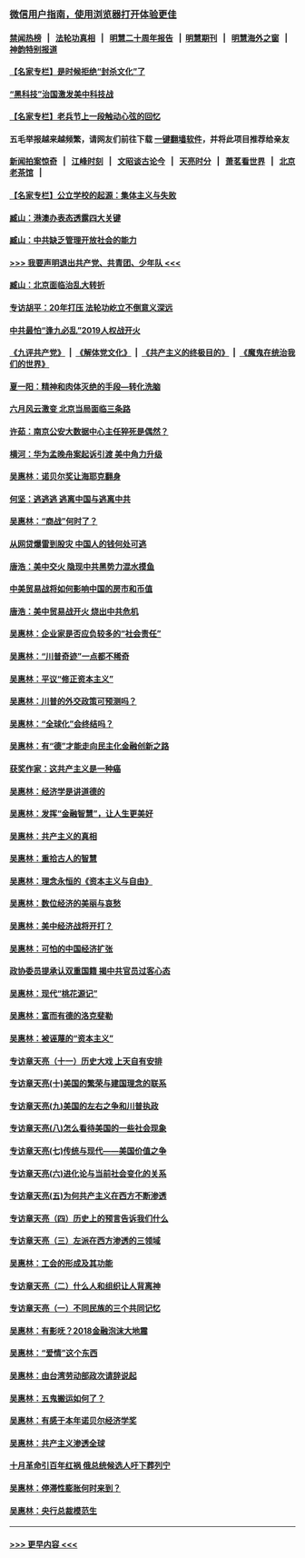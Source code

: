 ### [微信用户指南，使用浏览器打开体验更佳](https://github.com/gfw-breaker/banned-news1/blob/master/indexes/wechat-guide.md?t=0)
#### [禁闻热榜](热点新闻.md?t=0)  &nbsp;&nbsp;|&nbsp;&nbsp; [法轮功真相](https://github.com/gfw-breaker/truth/blob/master/README.md?t=0) &nbsp;&nbsp;|&nbsp;&nbsp; [明慧二十周年报告](https://github.com/gfw-breaker/mh-reports/blob/master/README.md?t=0) &nbsp;&nbsp;|&nbsp;&nbsp;[明慧期刊](https://github.com/gfw-breaker/mh-qikan) &nbsp;&nbsp;|&nbsp;&nbsp; [明慧海外之窗](https://github.com/gfw-breaker/mh-news/blob/master/README.md?t=0) &nbsp;&nbsp;|&nbsp;&nbsp; [神韵特别报道](https://github.com/gfw-breaker/mh-news/blob/master/shenyun.md?t=0)
#### [【名家专栏】是时候拒绝“封杀文化”了](../pages/nsc423/n11814093.md?t=02152144) 
#### [“黑科技”治国激发美中科技战](../pages/nsc423/n11638056.md?t=02152144) 
#### [【名家专栏】老兵节上一段触动心弦的回忆](../pages/nsc423/n11646016.md?t=02152144) 
#### 五毛举报越来越频繁，请网友们前往下载 [一键翻墙软件](https://github.com/gfw-breaker/ssr-accounts)，并将此项目推荐给亲友
#### [新闻拍案惊奇](https://github.com/gfw-breaker/banned-news1/blob/master/pages/link4.md) &nbsp;&nbsp;|&nbsp;&nbsp; [江峰时刻](https://github.com/gfw-breaker/banned-news1/blob/master/pages/link4.md) &nbsp;&nbsp;|&nbsp;&nbsp; [文昭谈古论今](https://github.com/gfw-breaker/banned-news1/blob/master/pages/link4.md) &nbsp;&nbsp;|&nbsp;&nbsp; [天亮时分](https://github.com/gfw-breaker/banned-news1/blob/master/pages/link4.md) &nbsp;&nbsp;|&nbsp;&nbsp; [萧茗看世界](https://github.com/gfw-breaker/banned-news1/blob/master/pages/link4.md) &nbsp;&nbsp;|&nbsp;&nbsp; [北京老茶馆](https://github.com/gfw-breaker/banned-news1/blob/master/pages/link4.md) &nbsp;&nbsp;|&nbsp;&nbsp; 
#### [【名家专栏】公立学校的起源：集体主义与失败](../pages/nsc423/n11601833.md?t=02152144) 
#### [臧山：港澳办表态透露四大关键](../pages/nsc423/n11421628.md?t=02152144) 
#### [臧山：中共缺乏管理开放社会的能力](../pages/nsc423/n11407457.md?t=02152144) 
#### [>>> 我要声明退出共产党、共青团、少年队 <<<](https://github.com/begood0513/goodnews/blob/master/quit/letter.md) 
#### [臧山：北京面临治乱大转折](../pages/nsc423/n11406895.md?t=02152144) 
#### [专访胡平：20年打压 法轮功屹立不倒意义深远](../pages/nsc423/n11398800.md?t=02152144) 
#### [中共最怕“逢九必乱”2019人权战开火](../pages/nsc423/n11385248.md?t=02152144) 
#### [《九评共产党》](https://github.com/begood0513/9ping.md/blob/master/README.md) &nbsp;|&nbsp; [《解体党文化》](../../../../jtdwh.md/blob/master/README.md)  &nbsp;|&nbsp; [《共产主义的终极目的》](../../../../gczydzjmd.md/blob/master/README.md) &nbsp;|&nbsp; [《魔鬼在统治我们的世界》](../../../../mgztzwmdsj.md/blob/master/README.md) 
#### [夏一阳：精神和肉体灭绝的手段—转化洗脑](../pages/nsc423/n11368250.md?t=02152144) 
#### [六月风云激变 北京当局面临三条路](../pages/nsc423/n11313668.md?t=02152144) 
#### [许茹：南京公安大数据中心主任猝死是偶然？](../pages/nsc423/n11064744.md?t=02152144) 
#### [横河：华为孟晚舟案起诉引渡 美中角力升级](../pages/nsc423/n11027230.md?t=02152144) 
#### [吴惠林：诺贝尔奖让海耶克翻身](../pages/nsc423/n10890049.md?t=02152144) 
#### [何坚：逃逃逃 逃离中国与逃离中共](../pages/nsc423/n10592891.md?t=02152144) 
#### [吴惠林：“商战”何时了？](../pages/nsc423/n10573558.md?t=02152144) 
#### [从网贷爆雷到股灾 中国人的钱何处可逃](../pages/nsc423/n10572800.md?t=02152144) 
#### [唐浩：美中交火 隐现中共黑势力混水摸鱼](../pages/nsc423/n10544040.md?t=02152144) 
#### [中美贸易战将如何影响中国的房市和币值](../pages/nsc423/n10543697.md?t=02152144) 
#### [唐浩：美中贸易战开火 烧出中共危机](../pages/nsc423/n10540126.md?t=02152144) 
#### [吴惠林：企业家是否应负较多的“社会责任”](../pages/nsc423/n10535022.md?t=02152144) 
#### [吴惠林：“川普奇迹”一点都不稀奇](../pages/nsc423/n10512808.md?t=02152144) 
#### [吴惠林：平议“修正资本主义”](../pages/nsc423/n10495724.md?t=02152144) 
#### [吴惠林：川普的外交政策可预测吗？](../pages/nsc423/n10462387.md?t=02152144) 
#### [吴惠林：“全球化”会终结吗？](../pages/nsc423/n10452838.md?t=02152144) 
#### [吴惠林：有“德”才能走向民主化金融创新之路](../pages/nsc423/n10432292.md?t=02152144) 
#### [获奖作家：这共产主义是一种癌](../pages/nsc423/n10431541.md?t=02152144) 
#### [吴惠林：经济学是讲道德的](../pages/nsc423/n10398014.md?t=02152144) 
#### [吴惠林：发挥“金融智慧”，让人生更美好](../pages/nsc423/n10375019.md?t=02152144) 
#### [吴惠林：共产主义的真相](../pages/nsc423/n10351394.md?t=02152144) 
#### [吴惠林：重拾古人的智慧](../pages/nsc423/n10337691.md?t=02152144) 
#### [吴惠林：理念永恒的《资本主义与自由》](../pages/nsc423/n10316274.md?t=02152144) 
#### [吴惠林：数位经济的美丽与哀愁](../pages/nsc423/n10292946.md?t=02152144) 
#### [吴惠林：美中经济战将开打？](../pages/nsc423/n10258825.md?t=02152144) 
#### [吴惠林：可怕的中国经济扩张](../pages/nsc423/n10219147.md?t=02152144) 
#### [政协委员提承认双重国籍 揭中共官员过客心态](../pages/nsc423/n10208809.md?t=02152144) 
#### [吴惠林：现代“桃花源记”](../pages/nsc423/n10185234.md?t=02152144) 
#### [吴惠林：富而有德的洛克斐勒](../pages/nsc423/n10142264.md?t=02152144) 
#### [吴惠林：被诬蔑的“资本主义”](../pages/nsc423/n10124816.md?t=02152144) 
#### [专访章天亮（十一）历史大戏 上天自有安排](../pages/nsc423/n10094905.md?t=02152144) 
#### [专访章天亮(十)美国的繁荣与建国理念的联系](../pages/nsc423/n10094899.md?t=02152144) 
#### [专访章天亮(九)美国的左右之争和川普执政](../pages/nsc423/n10094889.md?t=02152144) 
#### [专访章天亮(八)怎么看待美国的一些社会现象](../pages/nsc423/n10094857.md?t=02152144) 
#### [专访章天亮(七)传统与现代——美国价值之争](../pages/nsc423/n10093140.md?t=02152144) 
#### [专访章天亮(六)进化论与当前社会变化的关系](../pages/nsc423/n10092036.md?t=02152144) 
#### [专访章天亮(五)为何共产主义在西方不断渗透](../pages/nsc423/n10083620.md?t=02152144) 
#### [专访章天亮（四）历史上的预言告诉我们什么](../pages/nsc423/n10083606.md?t=02152144) 
#### [专访章天亮（三）左派在西方渗透的三领域](../pages/nsc423/n10081115.md?t=02152144) 
#### [吴惠林：工会的形成及其功能](../pages/nsc423/n10080633.md?t=02152144) 
#### [专访章天亮（二）什么人和组织让人背离神](../pages/nsc423/n10076637.md?t=02152144) 
#### [专访章天亮（一）不同民族的三个共同记忆](../pages/nsc423/n10074188.md?t=02152144) 
#### [吴惠林：有影呒？2018金融泡沫大地震](../pages/nsc423/n10040534.md?t=02152144) 
#### [吴惠林：“爱情”这个东西](../pages/nsc423/n10019423.md?t=02152144) 
#### [吴惠林：由台湾劳动部政次请辞说起](../pages/nsc423/n9979679.md?t=02152144) 
#### [吴惠林：五鬼搬运如何了？](../pages/nsc423/n9925338.md?t=02152144) 
#### [吴惠林：有感于本年诺贝尔经济学奖](../pages/nsc423/n9871883.md?t=02152144) 
#### [吴惠林：共产主义渗透全球](../pages/nsc423/n9812748.md?t=02152144) 
#### [十月革命引百年红祸 俄总统候选人吁下葬列宁](../pages/nsc423/n9810182.md?t=02152144) 
#### [吴惠林：停滞性膨胀何时来到？](../pages/nsc423/n9764136.md?t=02152144) 
#### [吴惠林：央行总裁模范生](../pages/nsc423/n9728134.md?t=02152144) 

----
#### [ >>> 更早内容 <<< ](../indexes/nsc423-earlier.md)
